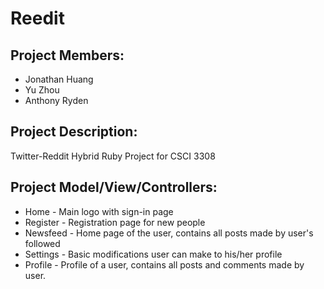 Reedit
======

Project Members:
----------------
* Jonathan Huang
* Yu Zhou
* Anthony Ryden

Project Description:
--------------------
Twitter-Reddit Hybrid Ruby Project for CSCI 3308

Project Model/View/Controllers:
-------------------------------
* Home - Main logo with sign-in page
* Register - Registration page for new people
* Newsfeed - Home page of the user, contains all posts made by user's followed
* Settings - Basic modifications user can make to his/her profile
* Profile - Profile of a user, contains all posts and comments made by user.
